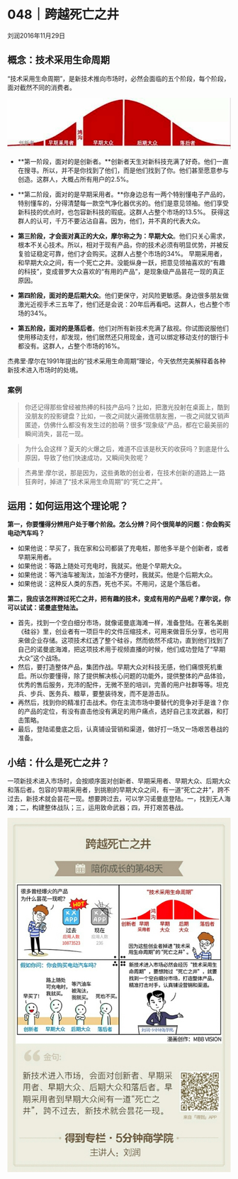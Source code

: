 # 048｜跨越死亡之井
刘润2016年11月29日

## 概念：技术采用生命周期

“技术采用生命周期”，是新技术推向市场时，必然会面临的五个阶段，每个阶段，面对截然不同的消费者。

![](./_image/2017-08-04-15-46-23.jpg)

- **第一阶段，面对的是创新者。**创新者天生对新科技充满了好奇。他们一直在搜寻。所以，并不是你找到了他们，而是他们找到了你。他们甚至愿意参与创造。这群人，大概占所有用户的2.5%。

- **第二阶段，面对的是早期采用者。**你身边总有一两个特别懂电子产品的，特别懂车的，分得清楚每一款空气净化器优劣的。他们是意见领袖。他们享受新科技的优点时，也包容新科技的瑕疵。这群人占整个市场的13.5%。
  获得这群人的认可，千万不要沾沾自喜。因为，他们，并不真的代表大众。
- **第三阶段，才会面对真正的大众，摩尔称之为：早期大众**。他们只关心需求，根本不关心技术。所以，相对于现有产品，你的技术必须有明显优势，并被反复验证稳定可靠，他们才会购买。这群人占整个市场的34%。
  早期采用者，和早期大众之间，有一个死亡之井。没能纵身一跃，把意见领袖喜欢的“有趣的科技”，变成普罗大众喜欢的“有用的产品”，是现象级产品昙花一现的真正原因。
- **第四阶段，面对的是后期大众**。他们更保守，对风险更敏感。身边很多朋友做激光近视手术三五年了，他们还是会说：20年后再看吧。这群人，也占整个市场的34%。
- **第五阶段，面对的是落后者**。他们对所有新技术充满了敌视。你试图说服他们使用移动支付，却发现，他们居然还只用现金，连可以绑定移动支付的银行卡都没有。这群人，占整个市场的16%。

杰弗里·摩尔在1991年提出的“技术采用生命周期”理论，今天依然完美解释着各种新技术进入市场时的处境。

### 案例

>你还记得那些曾经被热捧的科技产品吗？比如，把激光投射在桌面上，酷到没朋友的投影键盘？比如，一夜之间就火遍微信朋友圈，一夜之间就又销声匿迹，仿佛什么都没有发生过的脸萌？很多“现象级”产品，都在它最美丽的瞬间消失，昙花一现。

>为什么会这样？夏天的火爆之后，难道不应该是秋天的收获吗？到底是什么原因，导致了他们快速成功，又瞬间失败呢？

>杰弗里·摩尔说，那是因为，这些勇敢的创业者，在技术创新的道路上一路狂奔时，掉进了“技术采用生命周期”的“死亡之井”。

## 运用：如何运用这个理论呢？

**第一，你要懂得分辨用户处于哪个阶段。怎么分辨？问个很简单的问题：你会购买电动汽车吗？**

- 如果他说：早买了，我在家和公司都装了充电桩，那他多半是个创新者，或者早期采用者。
- 如果他说：等路上随处可充电时，我就买。他是个早期大众。
- 如果他说：等汽油车被淘汰，加油不方便时，我就买。他是个后期大众。
- 如果他说：这种反人类的东西，死也不买。不用问，这是个落后者。

**第二，我应该怎样跨过死亡之井，把有趣的技术，变成有用的产品呢？摩尔说，你可以试试：诺曼底登陆法。**

- 首先，找到一个空白细分市场，就像诺曼底海滩一样，准备登陆。在著名美剧《硅谷》里，创业者有一项巨牛的文件压缩技术，可用来做音乐分享，也可用来做企业存储。这项技术红透了整个硅谷，然而依然不成功，直到他们找到了自己的诺曼底海滩，把这项技术用于视频直播的时候，他们成功登陆了“早期大众”这个战场。
- 然后，要打造整体产品，集团作战。早期大众对科技无感，他们痛恨死机重启。所以你要懂得，除了提供解决核心问题的功能外，提供整体的产品体验，优秀的售后服务，充沛的配件，无微不至的培训，完善的用户社群等等。坦克兵、步兵、医务兵、粮草，要整装待发，而不是游击队。
- 再然后，找到你的精准打击战术。你在主流市场中要替代的竞争对手是谁？你的产品的定位，有没有直击他没有满足的用户痛点，选好自己主攻武器，和打击策略。
- 最后，登陆诺曼底之后，认真铺设营销和渠道，做好打一场又一场艰苦巷战的准备。

## 小结：什么是死亡之井？

一项新技术进入市场时，会按顺序面对创新者、早期采用者、早期大众、后期大众和落后者。包容的早期采用者，到挑剔的早期大众之间，有一道“死亡之井”，跨不过去，新技术就会昙花一现。想要跨过去，可以学习诺曼底登陆。一，找到无人海滩；二，构建整体战队；三，运用致命武器；四，开打艰苦巷战。

![](./_image/2017-08-04-15-51-02.jpg)
